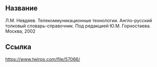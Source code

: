 ## Название
Л.М. Невдяев. Телекоммуникационные технологии. Англо-русский толковый словарь-справочник. Под редакцией Ю.М. Горностаева. Москва, 2002

## Ссылка
https://www.twirpx.com/file/57066/
